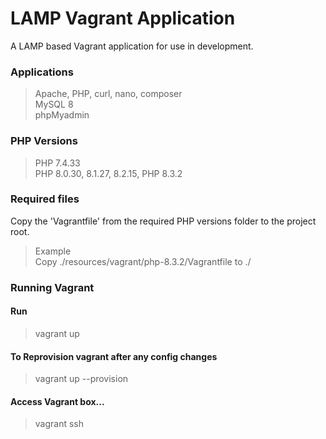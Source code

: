 
# LAMP Vagrant Application

A LAMP based Vagrant application for use in development.

### Applications
> Apache, PHP, curl, nano, composer  
> MySQL 8  
> phpMyadmin  

### PHP Versions
> PHP 7.4.33  
> PHP 8.0.30, 8.1.27, 8.2.15, PHP 8.3.2

### Required files
Copy the 'Vagrantfile' from the required PHP versions folder to the project root.

> Example  
> Copy ./resources/vagrant/php-8.3.2/Vagrantfile to ./  

### Running Vagrant

#### Run 
> vagrant up

#### To Reprovision vagrant after any config changes
> vagrant up --provision

#### Access Vagrant box...
> vagrant ssh
